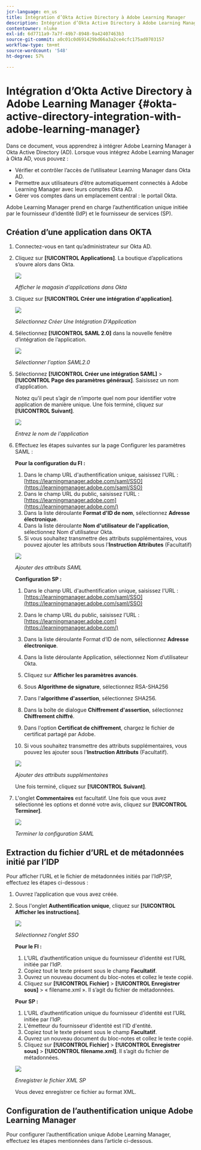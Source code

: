 ```yaml
---
jcr-language: en_us
title: Intégration d’Okta Active Directory à Adobe Learning Manager
description: Intégration d’Okta Active Directory à Adobe Learning Manager
contentowner: nluke
exl-id: 6d7711a9-7a7f-49b7-8948-9a42407463b3
source-git-commit: a0c01c0d691429bd66a3a2ce4cfc175ad0703157
workflow-type: tm+mt
source-wordcount: '548'
ht-degree: 57%

---
```


# Intégration d’Okta Active Directory à Adobe Learning Manager {#okta-active-directory-integration-with-adobe-learning-manager}

Dans ce document, vous apprendrez à intégrer Adobe Learning Manager à Okta Active Directory (AD). Lorsque vous intégrez Adobe Learning Manager à Okta AD, vous pouvez :

* Vérifier et contrôler l’accès de l’utilisateur Learning Manager dans Okta AD.
* Permettre aux utilisateurs d’être automatiquement connectés à Adobe Learning Manager avec leurs comptes Okta AD.
* Gérer vos comptes dans un emplacement central : le portail Okta.

Adobe Learning Manager prend en charge l’authentification unique initiée par le fournisseur d’identité (IdP) et le fournisseur de services (SP).

## Création d’une application dans OKTA

1. Connectez-vous en tant qu’administrateur sur Okta AD.
1. Cliquez sur **[!UICONTROL Applications]**. La boutique d’applications s’ouvre alors dans Okta.

   ![](assets/cp-application-store.png)

   *Afficher le magasin d&#39;applications dans Okta*

1. Cliquez sur **[!UICONTROL Créer une intégration d&#39;application]**.

   ![](assets/cp-app-integrations.png)

   *Sélectionnez Créer Une Intégration D&#39;Application*

1. Sélectionnez **[!UICONTROL SAML 2.0]** dans la nouvelle fenêtre d’intégration de l’application.

   ![](assets/cp-saml2.0.png)

   *Sélectionner l&#39;option SAML2.0*

1. Sélectionnez **[!UICONTROL Créer une intégration SAML]** > **[!UICONTROL Page des paramètres généraux]**. Saisissez un nom d’application.

   Notez qu’il peut s’agir de n’importe quel nom pour identifier votre application de manière unique. Une fois terminé, cliquez sur **[!UICONTROL Suivant]**.

   ![](assets/cp-saml-integration.png)

   *Entrez le nom de l&#39;application*

1. Effectuez les étapes suivantes sur la page Configurer les paramètres SAML :

   **Pour la configuration du FI :**

   1. Dans le champ URL d&#39;authentification unique, saisissez l&#39;URL : [https://learningmanager.adobe.com/saml/SSO](https://learningmanager.adobe.com/saml/SSO)
   1. Dans le champ URL du public, saisissez l’URL : [https://learningmanager.adobe.com](https://learningmanager.adobe.com/)
   1. Dans la liste déroulante **Format d&#39;ID de nom**, sélectionnez **Adresse électronique**.
   1. Dans la liste déroulante **Nom d&#39;utilisateur de l&#39;application**, sélectionnez Nom d&#39;utilisateur Okta.
   1. Si vous souhaitez transmettre des attributs supplémentaires, vous pouvez ajouter les attributs sous l&#39;**Instruction Attributes** (Facultatif)

   ![](assets/cp-saml-integration-step1.png)

   *Ajouter des attributs SAML*

   **Configuration SP :**

   1. Dans le champ URL d&#39;authentification unique, saisissez l&#39;URL : [https://learningmanager.adobe.com/saml/SSO](https://learningmanager.adobe.com/saml/SSO)
   1. Dans le champ URL du public, saisissez l’URL : [https://learningmanager.adobe.com](https://learningmanager.adobe.com/)
   1. Dans la liste déroulante Format d’ID de nom, sélectionnez **Adresse électronique**.
   1. Dans la liste déroulante Application, sélectionnez Nom d’utilisateur Okta.
   1. Cliquez sur **Afficher les paramètres avancés**.
   1. Sous **Algorithme de signature**, sélectionnez RSA-SHA256
   1. Dans l&#39;**algorithme d&#39;assertion**, sélectionnez SHA256.
   1. Dans la boîte de dialogue **Chiffrement d&#39;assertion**, sélectionnez **Chiffrement chiffré**.

   1. Dans l&#39;option **Certificat de chiffrement**, chargez le fichier de certificat partagé par Adobe.
   1. Si vous souhaitez transmettre des attributs supplémentaires, vous pouvez les ajouter sous l&#39;**Instruction Attributs** (Facultatif).

   ![](assets/cp-saml-integration-step2.png)

   *Ajouter des attributs supplémentaires*

   Une fois terminé, cliquez sur **[!UICONTROL Suivant]**.

1. L&#39;onglet **Commentaires** est facultatif. Une fois que vous avez sélectionné les options et donné votre avis, cliquez sur **[!UICONTROL Terminer]**.

   ![](assets/cp-saml-integration-step3.png)

   *Terminer la configuration SAML*

## Extraction du fichier d’URL et de métadonnées initié par l’IDP

Pour afficher l’URL et le fichier de métadonnées initiés par l’IdP/SP, effectuez les étapes ci-dessous :

1. Ouvrez l’application que vous avez créée.
1. Sous l&#39;onglet **Authentification unique**, cliquez sur **[!UICONTROL Afficher les instructions]**.

   ![](assets/cp-prime-sso.png)

   *Sélectionnez l’onglet SSO*

   **Pour le FI :**

   1. L’URL d’authentification unique du fournisseur d’identité est l’URL initiée par l’IdP.
   1. Copiez tout le texte présent sous le champ **Facultatif**.
   1. Ouvrez un nouveau document du bloc-notes et collez le texte copié.
   1. Cliquez sur **[!UICONTROL Fichier]** > **[!UICONTROL Enregistrer sous]** > « filename.xml ». Il s’agit du fichier de métadonnées.

   **Pour SP :**

   1. L’URL d’authentification unique du fournisseur d’identité est l’URL initiée par l’IdP.
   1. L&#39;émetteur du fournisseur d&#39;identité est l&#39;ID d&#39;entité.
   1. Copiez tout le texte présent sous le champ **Facultatif**.
   1. Ouvrez un nouveau document du bloc-notes et collez le texte copié.
   1. Cliquez sur **[!UICONTROL Fichier]** > **[!UICONTROL Enregistrer sous]** > **[!UICONTROL filename.xml]**. Il s’agit du fichier de métadonnées.

   ![](assets/cp-saml-integration-step4.png)

   *Enregistrer le fichier XML SP*

   Vous devez enregistrer ce fichier au format XML.

## Configuration de l’authentification unique Adobe Learning Manager

Pour configurer l’authentification unique Adobe Learning Manager, effectuez les étapes mentionnées dans l’article ci-dessous.

<!--

article not in TOC

[SSO Authentication](/help/migrated/kb/sso-authentication-for-learning-manager.md)
-->
